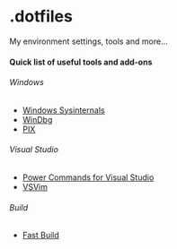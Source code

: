 # .dotfiles

My environment settings, tools and more...

#### Quick list of useful tools and add-ons

###### Windows

- [Windows Sysinternals][1]
- [WinDbg][2]
- [PIX][3]

###### Visual Studio

- [Power Commands for Visual Studio][4]
- [VSVim][5]

###### Build

- [Fast Build][6]

[1]: https://docs.microsoft.com/en-us/sysinternals
[2]: https://docs.microsoft.com/en-us/windows-hardware/drivers/debugger/debugger-download-tools
[3]: https://devblogs.microsoft.com/pix/introduction
[4]: https://marketplace.visualstudio.com/items?itemName=VisualStudioPlatformTeam.PowerCommandsforVisualStudio
[5]: https://github.com/VsVim/VsVim
[6]: https://www.fastbuild.org/docs/home.html

